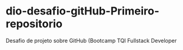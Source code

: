 # dio-desafio-gitHub-Primeiro-repositorio
Desafio de projeto sobre GitHub (Bootcamp TQI Fullstack Developer
